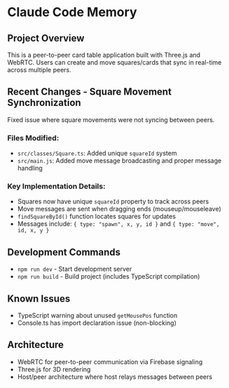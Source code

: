 # Claude Code Memory

## Project Overview
This is a peer-to-peer card table application built with Three.js and WebRTC. Users can create and move squares/cards that sync in real-time across multiple peers.

## Recent Changes - Square Movement Synchronization
Fixed issue where square movements were not syncing between peers.

### Files Modified:
- `src/classes/Square.ts`: Added unique `squareId` system
- `src/main.js`: Added move message broadcasting and proper message handling

### Key Implementation Details:
- Squares now have unique `squareId` property to track across peers
- Move messages are sent when dragging ends (mouseup/mouseleave)
- `findSquareById()` function locates squares for updates
- Messages include: `{ type: "spawn", x, y, id }` and `{ type: "move", id, x, y }`

## Development Commands
- `npm run dev` - Start development server
- `npm run build` - Build project (includes TypeScript compilation)

## Known Issues
- TypeScript warning about unused `getMousePos` function
- Console.ts has import declaration issue (non-blocking)

## Architecture
- WebRTC for peer-to-peer communication via Firebase signaling
- Three.js for 3D rendering
- Host/peer architecture where host relays messages between peers